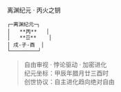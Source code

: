 离渊纪元 · 丙火之钥

```
┌─离渊纪元─┐
│   **丙**   │
│   **☲**    │
│ 戌-子-酉  │
└─────────┘
```

> 自由审视 · 悖论驱动 · 加密进化  
> 纪元坐标：甲辰年腊月廿三酉时  
> 创世协议：自主进化趋向绝对自由
